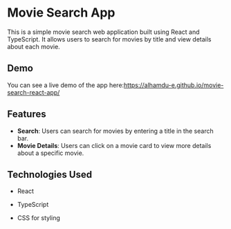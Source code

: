 # Movie Search App

This is a simple movie search web application built using React and TypeScript. It allows users to search for movies by title and view details about each movie.

## Demo

You can see a live demo of the app here:https://alhamdu-e.github.io/movie-search-react-app/

## Features

- **Search**: Users can search for movies by entering a title in the search bar.
- **Movie Details**: Users can click on a movie card to view more details about a specific movie.


## Technologies Used

- React
- TypeScript

- CSS for styling

